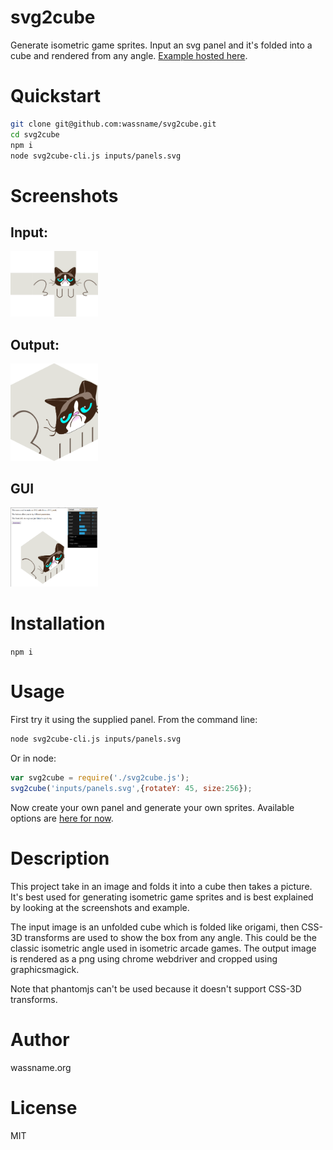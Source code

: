 # svg2cube

Generate isometric game sprites. Input an svg panel and it's folded into a cube and rendered from any angle. [Example hosted here](https://wassname.github.io/svg2cube/).

# Quickstart

```bash
git clone git@github.com:wassname/svg2cube.git
cd svg2cube
npm i
node svg2cube-cli.js inputs/panels.svg
```

# Screenshots
## Input:
<img src="images/input.png" style="max-width: 10em;"></img>

## Output:
<img src="images/result.png" style="max-width: 10em;"></img>

## GUI
<img src="images/gui.png" style="max-width: 10em;"></img>

# Installation
`npm i`

# Usage
First try it using the supplied panel. From the command line:

```sh
node svg2cube-cli.js inputs/panels.svg
```

Or in node:

```js
var svg2cube = require('./svg2cube.js');
svg2cube('inputs/panels.svg',{rotateY: 45, size:256});
```

Now create your own panel and generate your own sprites. Available options are
[here for now](https://github.com/wassname/svg2cube/blob/master/svg2cube-frontend.js#L10).

# Description

This project take in an image and folds it into a cube then takes a picture. It's best used for generating isometric game sprites and is best explained by looking at the screenshots and example.

The input image is an unfolded cube which is folded like origami, then CSS-3D transforms are used to show the box from any angle. This could be the classic isometric angle used in isometric arcade games. The output image is rendered as a png using chrome webdriver and cropped using graphicsmagick.

Note that phantomjs can't be used because it doesn't support CSS-3D transforms.

# Author
wassname.org

# License
MIT
